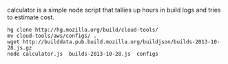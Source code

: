 calculator is a simple node script that tallies up hours in build logs and tries to estimate cost.

```
hg clone http://hg.mozilla.org/build/cloud-tools/
mv cloud-tools/aws/configs/ .
wget http://builddata.pub.build.mozilla.org/buildjson/builds-2013-10-28.js.gz
node calculator.js  builds-2013-10-28.js  configs
```
